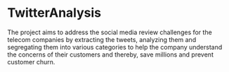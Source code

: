 # TwitterAnalysis

The project aims to address the social media review challenges for the telecom companies by extracting the tweets, analyzing them and segregating them into various categories to help the company understand the concerns of their customers and thereby, save millions and prevent customer churn.
